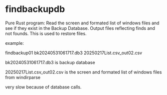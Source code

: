 # findbackupdb
Pure Rust program: Read the screen and formated list of windows files and see if they exist in the Backup Database. Output files reflecting finds and not founds. This is used to restore files.

example:

findbackup01 bk20240531061717.db3 20250217List.csv_out02.csv

bk20240531061717.db3 is backup database 

20250217List.csv_out02.csv is the screen and formated list of windows files from windirparse

very slow because of database calls.
